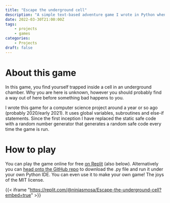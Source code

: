 ```yaml
---
title: "Escape the underground cell"
description: "A simple text-based adventure game I wrote in Python when I was 15"
date: 2022-03-30T21:00:00Z
tags: 
    - projects
    - games
categories:
    - Projects
draft: false
---
```

# About this game
In this game, you find yourself trapped inside a cell in an underground chamber. Why you are here is unknown, however you should probably find a way out of here before something bad happens to you.

I wrote this game for a computer science project around a year or so ago (probably 2020/early 2021). It uses global variables, subroutines and else-if statements. Since the first inception I have replaced the static safe code with a random number generator that generates a random safe code every time the game is run.

# How to play
You can play the game online for free [on Replit](https://replit.com/@ninjasmosa/Escape-the-underground-cell?v=1) (also below). Alternatively you can [head onto the GitHub repo](https://github.com/ninjasmosa/Escape-the-underground-cell) to download the .py file and run it under your own Python IDE. You can even use it to make your own game! The joys of the MIT license.

{{< iframe "https://replit.com/@ninjasmosa/Escape-the-underground-cell?embed=true" >}}